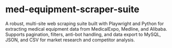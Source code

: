 # med-equipment-scraper-suite
A robust, multi-site web scraping suite built with Playwright and Python for extracting medical equipment data from MedicalExpo, Medline, and Alibaba. Supports pagination, filters, anti-bot handling, and data export to MySQL, JSON, and CSV for market research and competitor analysis.

